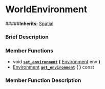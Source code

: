 #  WorldEnvironment  
#####**Inherits:** [Spatial](class_spatial)

###  Brief Description  


###  Member Functions 
  * void  **[`set_environment`](#set_environment)**  **(** [Environment](class_environment) env  **)**
  * [Environment](class_environment)  **[`get_environment`](#get_environment)**  **(** **)** const

###  Member Function Description  
